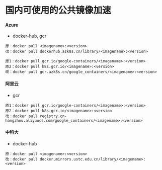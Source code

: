 # 国内可使用的公共镜像加速

#### Azure
- docker-hub, gcr
```
原：docker pull <imagename>:<version>
改：docker pull dockerhub.azk8s.cn/library/<imagename>:<version>

原1：docker pull gcr.io/google-containers/<imagename>:<version>
原2：docker pull k8s.gcr.io/<imagename>:<version>
改：docker pull gcr.azk8s.cn/google_containers/<imagename>:<version>

```


#### 阿里云
- gcr
```
原1：docker pull gcr.io/google-containers/<imagename>:<version>
原2：docker pull k8s.gcr.io/<imagename>:<version
改：docker pull registry.cn-hangzhou.aliyuncs.com/google_containers/<imagename>:<version>
```



#### 中科大
- docker-hub
```
原：docker pull <imagename>:<version>
改：docker pull docker.mirrors.ustc.edu.cn/library/<imagename>:<version>
```

